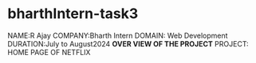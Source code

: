 # bharthIntern-task3
NAME:R Ajay
COMPANY:Bharth Intern
DOMAIN: Web Development
DURATION:July to August2024
**OVER VIEW OF THE PROJECT**
PROJECT: HOME PAGE OF NETFLIX
